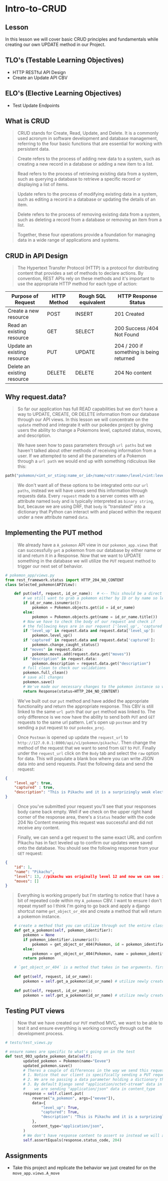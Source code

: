 # Intro-to-CRUD

## Lesson

In this lesson we will cover basic CRUD principles and fundamentals while creating our own UPDATE method in our Project.

## TLO's (Testable Learning Objectives)

- HTTP RESTful API Design
- Create an Update API CBV

## ELO's (Elective Learning Objectives)

- Test Update Endpoints

## What is CRUD

> CRUD stands for Create, Read, Update, and Delete. It is a commonly used acronym in software development and database management, referring to the four basic functions that are essential for working with persistent data.

> Create refers to the process of adding new data to a system, such as creating a new record in a database or adding a new item to a list.

> Read refers to the process of retrieving existing data from a system, such as querying a database to retrieve a specific record or displaying a list of items.

> Update refers to the process of modifying existing data in a system, such as editing a record in a database or updating the details of an item.

> Delete refers to the process of removing existing data from a system, such as deleting a record from a database or removing an item from a list.

> Together, these four operations provide a foundation for managing data in a wide range of applications and systems.

## CRUD in API Design

> The Hypertext Transfer Protocol (HTTP) is a protocol for distributing content that provides a set of methods to declare actions. By convention, REST APIs rely on these methods and it's important to use the appropriate HTTP method for each type of action:

| Purpose of Request                                      | HTTP Method | Rough SQL equivalent | HTTP Response Status |
|---------------------------------------------------------|-------------|---------------------| ----------------------|
| Create a new resource                                   | POST        | INSERT              | 201 Created           |
| Read an existing resource                               | GET         | SELECT              | 200 Success /404 Not Found|
| Update an existing resource                             | PUT         | UPDATE              | 204 / 200 if something is being returned |
| Delete an existing resource                             | DELETE      | DELETE              | 204 No content |


## Why request.data?

> So far our application has full READ capabilities but we don't have a way to UPDATE, CREATE, OR DELETE information from our database through our API views. In this lesson we will concentrate on the `update` method and integrate it with our pokedex project by giving users the ability to change a Pokemons level, captured status, moves, and description.

> We have seen how to pass parameters through `url paths` but we haven't talked about other methods of receiving information from a user. If we attempted to send all the parameters of a Pokemon through a `url path` we would end up with something ridiculous like this:

```python
path("pokemon/<int_or_sting:name_or_id>/name/<str:name>/level/<int:level>/captured/<str:status>/move1/<int:move1_id>/move2/<int:move2_id>/move3/<int:move3_id>/move4/<int:move4_id>/")
```

> We don't want all of these options to be integrated onto our `url paths`, instead we will have users send this information through requests data. Every `request` made to a server comes with an attribute named `body` and is typically interpreted as `binary string`, but, because we are using DRF, that `body` is "translated" into a dictionary that Python can interact with and placed within the request under a new attribute named `data`.

## Implementing the PUT method

> We already have a `A_pokemon` API view in our `pokemon_app.views` that can successfully `get` a pokemon from our database by either name or id and return it in a Response. Now that we want to UPDATE something in the database we will utilize the `PUT` request method to trigger our next set of behavior.

```python
# pokemon_app/views.py
from rest_framework.status import HTTP_204_NO_CONTENT
class Selected_pokemon(APIView):

    def put(self, request, id_or_name):  # <-- This should be a direct reflection from the get method
        # we still want to grab a pokemon either by ID or by name so lets grab that behavior from the get method as well
        if id_or_name.isnumeric():
            pokemon = Pokemon.objects.get(id = id_or_name)
        else:
            pokemon = Pokemon.objects.get(name = id_or_name.title())
        # Now we have to check the body of our request and check if
        # the following keys are in our request ['level_up', 'captured', 'moves', description]
        if 'level_up' in request.data and request.data['level_up']:
            pokemon.level_up()
        if 'captured' in request.data and request.data['captured']:
            pokemon.change_caught_status()
        if "moves" in request.data:
            pokemon.moves.add(request.data.get("moves"))
        if "description" in request.data:
            pokemon.description = request.data.get("description")
        # full clean to check our validations
        pokemon.full_clean()
        # save all changes
        pokemon.save()
        # We've made our necessary changes to the pokemon instance so we can return the appropriate response status of 204 which we will grab from DRF
        return Response(status=HTTP_204_NO_CONTENT)
```

> We've built out our `put` method and have added the appropriate functionality and return the appropriate response. This CBV is still linked to the same `url path` that our `get` method was linked to. The only difference is we now have the ability to send both `PUT` and `GET` requests to the same url pattern. Let's open up `postman` and try sending a put request to our `pokedex_proj`.

> Once `Postman` is opened up update the `request_url` to `http://127.0.0.1:8000/api/v1/pokemon/pikachu/`. Then change the method of the request that we want to send from `GET` to `PUT`. Finally under the `request_url` click on the `Body` tab and select the `raw` option for data. This will populate a blank box where you can write JSON data into and send requests. Past the following data and send the request:

```json
{
    "level_up": true,
    "captured" : true,
    "description": "This is Pikachu and it is a surprizingly weak electric type that does not live up to it's name"
}
```

> Once you've submitted your request you'll see that your responses body came back empty. Well if we check on the upper right hand corner of the response area, there's a `Status` header with the code 204 No Content meaning this request was successful and did not receive any content.

> Finally, we can send a get request to the same exact URL and confirm Pikachu has in fact leveled up to confirm our updates were saved onto the database. You should see the following response from your `GET` request:

```JSON
{
    "id": 1,
    "name": "Pikachu",
    "level": 13, //pikachu was originally level 12 and now we can see it's level has gone up to 13
    "moves": []
}
```

> Everything is working properly but I'm starting to notice that I have a bit of repeated code within my `A_pokemon` CBV. I want to ensure I don't repeat myself so I think I'm going to go back and apply a django shortcut name `get_object_or_404` and create a method that will return a pokemon instance.

```python
    # create a method that you can utilize through out the entire class
    def get_a_pokemon(self, pokemon_identifier):
        pokemon = None
        if pokemon_identifier.isnumeric():
            pokemon = get_object_or_404(Pokemon, id = pokemon_identifier)
        else:
            pokemon = get_object_or_404(Pokemon, name = pokemon_identifier.title())
        return pokemon

    # `get_object_or_404` is a method that takes in two arguments. first the method it's looking into and second the conditions it's looking for. This method will return the specific Model instance we are looking for if it exists. If it doesn't find the Model instance that meets our conditions, it will immediately return a 404 error saving us time and server space.
    
    def get(self, request, id_or_name):
        pokemon = self.get_a_pokemon(id_or_name) # utilize newly created method
    
    def put(self, request, id_or_name):
        pokemon = self.get_a_pokemon(id_or_name) # utilize newly created method
```

## Testing PUT views

> Now that we have created our `PUT` method MVC, we want to be able to test it and ensure everything is working correctly through out the development process.

```python
# tests/test_views.py

# ensure names are specific to what's going on in the test
def test_003_update_pokemon_data(self):
        updated_pokemon = Pokemon(name="Eevee")
        updated_pokemon.save()
        # Theres a couple of differences in the way we send this request through our client.
        # 1. Notice that our client is specifically sending a PUT request to our URL
        # 2. We are no passing a data parameter holding a dictionary that will be passed to the request
        # 3. By default Django send "application/octet-stream" data in tests so we have to specify that
        #    we are sending "application/json" data in content_type
        response = self.client.put(
            reverse("a_pokemon", args=["eevee"]),
            data={
                "level_up": True,
                "captured": True,
                "description": "This is Pikachu and it is a surprizingly weak electric type that does not live up to it's name",
            },
            content_type="application/json",
        )
        # We don't have response content to assert so instead we will assert the HTTP status_code
        self.assertEquals(response.status_code, 204)
```

## Assignments

- Take this project and replicate the behavior we just created for on the `move_app.views.A_move`

